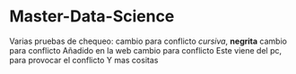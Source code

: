 # Master-Data-Science
Varias pruebas de chequeo: cambio para conflicto
*cursiva*, **negrita** cambio para conflicto
Añadido en la web cambio para conflicto
Este viene del pc, para provocar el conflicto
Y mas cositas

